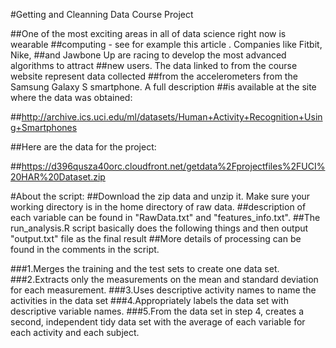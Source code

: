 #Getting and Cleanning Data Course Project

##One of the most exciting areas in all of data science right now is wearable 
##computing - see for example this article . Companies like Fitbit, Nike, 
##and Jawbone Up are racing to develop the most advanced algorithms to attract 
##new users. The data linked to from the course website represent data collected 
##from the accelerometers from the Samsung Galaxy S smartphone. A full description 
##is available at the site where the data was obtained: 

##http://archive.ics.uci.edu/ml/datasets/Human+Activity+Recognition+Using+Smartphones 

##Here are the data for the project: 

##https://d396qusza40orc.cloudfront.net/getdata%2Fprojectfiles%2FUCI%20HAR%20Dataset.zip 

#About the script:
##Download the zip data and unzip it. Make sure your working directory is in the home directory of raw data.
##description of each variable can be found in "RawData.txt" and "features_info.txt".
##The run_analysis.R script basically does the following things and then output "output.txt" file as the final result
##More details of processing can be found in the comments in the script.

###1.Merges the training and the test sets to create one data set.
###2.Extracts only the measurements on the mean and standard deviation for each measurement. 
###3.Uses descriptive activity names to name the activities in the data set
###4.Appropriately labels the data set with descriptive variable names. 
###5.From the data set in step 4, creates a second, independent tidy data set with the average of each variable for each activity and each subject.